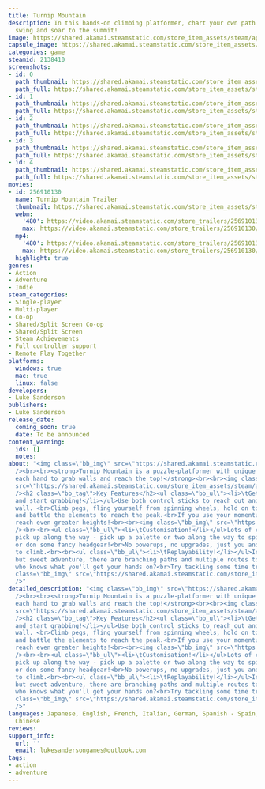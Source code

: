 ```yaml
---
title: Turnip Mountain
description: In this hands-on climbing platformer, chart your own path as you reach,
  swing and soar to the summit!
image: https://shared.akamai.steamstatic.com/store_item_assets/steam/apps/2138410/header.jpg?t=1732181265
capsule_image: https://shared.akamai.steamstatic.com/store_item_assets/steam/apps/2138410/capsule_231x87.jpg?t=1732181265
categories: game
steamid: 2138410
screenshots:
- id: 0
  path_thumbnail: https://shared.akamai.steamstatic.com/store_item_assets/steam/apps/2138410/ss_a98d5edee1892f9ce6805cf7eff3e62dec2b78ca.600x338.jpg?t=1732181265
  path_full: https://shared.akamai.steamstatic.com/store_item_assets/steam/apps/2138410/ss_a98d5edee1892f9ce6805cf7eff3e62dec2b78ca.1920x1080.jpg?t=1732181265
- id: 1
  path_thumbnail: https://shared.akamai.steamstatic.com/store_item_assets/steam/apps/2138410/ss_16019b07d2a001ce8d1a7e11c03a8afaa71b5d58.600x338.jpg?t=1732181265
  path_full: https://shared.akamai.steamstatic.com/store_item_assets/steam/apps/2138410/ss_16019b07d2a001ce8d1a7e11c03a8afaa71b5d58.1920x1080.jpg?t=1732181265
- id: 2
  path_thumbnail: https://shared.akamai.steamstatic.com/store_item_assets/steam/apps/2138410/ss_307938c0fa74b2f6d094cccb20567e04a035e0a9.600x338.jpg?t=1732181265
  path_full: https://shared.akamai.steamstatic.com/store_item_assets/steam/apps/2138410/ss_307938c0fa74b2f6d094cccb20567e04a035e0a9.1920x1080.jpg?t=1732181265
- id: 3
  path_thumbnail: https://shared.akamai.steamstatic.com/store_item_assets/steam/apps/2138410/ss_04070b57e29a5627e59c7b966f7b625a3949c612.600x338.jpg?t=1732181265
  path_full: https://shared.akamai.steamstatic.com/store_item_assets/steam/apps/2138410/ss_04070b57e29a5627e59c7b966f7b625a3949c612.1920x1080.jpg?t=1732181265
- id: 4
  path_thumbnail: https://shared.akamai.steamstatic.com/store_item_assets/steam/apps/2138410/ss_0b91a56dad3ea09fbf8018455b03ed0a0d21f38a.600x338.jpg?t=1732181265
  path_full: https://shared.akamai.steamstatic.com/store_item_assets/steam/apps/2138410/ss_0b91a56dad3ea09fbf8018455b03ed0a0d21f38a.1920x1080.jpg?t=1732181265
movies:
- id: 256910130
  name: Turnip Mountain Trailer
  thumbnail: https://shared.akamai.steamstatic.com/store_item_assets/steam/apps/256910130/movie.293x165.jpg?t=1723644236
  webm:
    '480': https://video.akamai.steamstatic.com/store_trailers/256910130/movie480_vp9.webm?t=1723644236
    max: https://video.akamai.steamstatic.com/store_trailers/256910130/movie_max_vp9.webm?t=1723644236
  mp4:
    '480': https://video.akamai.steamstatic.com/store_trailers/256910130/movie480.mp4?t=1723644236
    max: https://video.akamai.steamstatic.com/store_trailers/256910130/movie_max.mp4?t=1723644236
  highlight: true
genres:
- Action
- Adventure
- Indie
steam_categories:
- Single-player
- Multi-player
- Co-op
- Shared/Split Screen Co-op
- Shared/Split Screen
- Steam Achievements
- Full controller support
- Remote Play Together
platforms:
  windows: true
  mac: true
  linux: false
developers:
- Luke Sanderson
publishers:
- Luke Sanderson
release_date:
  coming_soon: true
  date: To be announced
content_warning:
  ids: []
  notes:
about: "<img class=\"bb_img\" src=\"https://shared.akamai.steamstatic.com/store_item_assets/steam/apps/2138410/extras/wishlistnow.png?t=1732181265\"
  /><br><br><strong>Turnip Mountain is a puzzle-platformer with unique controls. Control
  each hand to grab walls and reach the top!</strong><br><br><img class=\"bb_img\"
  src=\"https://shared.akamai.steamstatic.com/store_item_assets/steam/apps/2138410/extras/gif1_f.gif?t=1732181265\"
  /><h2 class=\"bb_tag\">Key Features</h2><ul class=\"bb_ul\"><li>\tGet a controller
  and start grabbing!</li></ul>Use both control sticks to reach out and grab the nearest
  wall. <br>Climb pegs, fling yourself from spinning wheels, hold on to flailing ropes
  and battle the elements to reach the peak.<br>If you use your momentum, you can
  reach even greater heights!<br><br><img class=\"bb_img\" src=\"https://shared.akamai.steamstatic.com/store_item_assets/steam/apps/2138410/extras/gif2_f.gif?t=1732181265\"
  /><br><br><ul class=\"bb_ul\"><li>\tCustomisation!</li></ul>Lots of cosmetics to
  pick up along the way - pick up a palette or two along the way to spice things up,
  or don some fancy headgear!<br>No powerups, no upgrades, just you and a mountain
  to climb.<br><br><ul class=\"bb_ul\"><li>\tReplayability!</li></ul>In this short
  but sweet adventure, there are branching paths and multiple routes to the top -
  who knows what you'll get your hands on?<br>Try tackling some time trials too!<br><br><img
  class=\"bb_img\" src=\"https://shared.akamai.steamstatic.com/store_item_assets/steam/apps/2138410/extras/gif3-noround.gif?t=1732181265\"
  />"
detailed_description: "<img class=\"bb_img\" src=\"https://shared.akamai.steamstatic.com/store_item_assets/steam/apps/2138410/extras/wishlistnow.png?t=1732181265\"
  /><br><br><strong>Turnip Mountain is a puzzle-platformer with unique controls. Control
  each hand to grab walls and reach the top!</strong><br><br><img class=\"bb_img\"
  src=\"https://shared.akamai.steamstatic.com/store_item_assets/steam/apps/2138410/extras/gif1_f.gif?t=1732181265\"
  /><h2 class=\"bb_tag\">Key Features</h2><ul class=\"bb_ul\"><li>\tGet a controller
  and start grabbing!</li></ul>Use both control sticks to reach out and grab the nearest
  wall. <br>Climb pegs, fling yourself from spinning wheels, hold on to flailing ropes
  and battle the elements to reach the peak.<br>If you use your momentum, you can
  reach even greater heights!<br><br><img class=\"bb_img\" src=\"https://shared.akamai.steamstatic.com/store_item_assets/steam/apps/2138410/extras/gif2_f.gif?t=1732181265\"
  /><br><br><ul class=\"bb_ul\"><li>\tCustomisation!</li></ul>Lots of cosmetics to
  pick up along the way - pick up a palette or two along the way to spice things up,
  or don some fancy headgear!<br>No powerups, no upgrades, just you and a mountain
  to climb.<br><br><ul class=\"bb_ul\"><li>\tReplayability!</li></ul>In this short
  but sweet adventure, there are branching paths and multiple routes to the top -
  who knows what you'll get your hands on?<br>Try tackling some time trials too!<br><br><img
  class=\"bb_img\" src=\"https://shared.akamai.steamstatic.com/store_item_assets/steam/apps/2138410/extras/gif3-noround.gif?t=1732181265\"
  />"
languages: Japanese, English, French, Italian, German, Spanish - Spain, Simplified
  Chinese
reviews:
support_info:
  url: ''
  email: lukesandersongames@outlook.com
tags:
- action
- adventure
---
```


